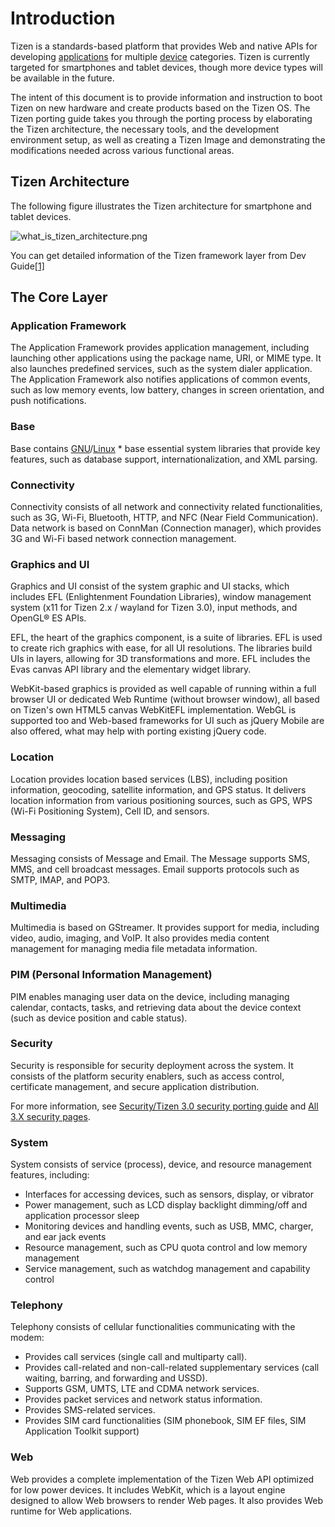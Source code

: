 

# Introduction


Tizen is a standards-based platform that provides Web and native APIs for developing [applications](https://wiki.tizen.org/Applications) for multiple [device](https://wiki.tizen.org/index.php?title=Device&action=edit&redlink=1) categories. Tizen is currently targeted for smartphones and tablet devices, though more device types will be available in the future.


The intent of this document is to provide information and instruction to boot Tizen on new hardware and create products based on the Tizen OS. The Tizen porting guide takes you through the porting process by elaborating the Tizen architecture, the necessary tools, and the development environment setup, as well as creating a Tizen Image and demonstrating the modifications needed across various functional areas.

## Tizen Architecture

The following figure illustrates the Tizen architecture for smartphone and tablet devices.

![what_is_tizen_architecture.png](https://developer.tizen.org/sites/default/files/images/what_is_tizen_architecture.png)

You can get detailed information of the Tizen framework layer from Dev Guide[[1\]](https://developer.tizen.org/development/getting-started/overview#type)

## The Core Layer

### Application Framework

The Application Framework provides application management, including launching other applications using the package name, URI, or MIME type. It also launches predefined services, such as the system dialer application. The Application Framework also notifies applications of common events, such as low memory events, low battery, changes in screen orientation, and push notifications.

### Base

Base contains [GNU](https://wiki.tizen.org/index.php?title=GNU&action=edit&redlink=1)/[Linux](https://wiki.tizen.org/Linux) * base essential system libraries that provide key features, such as database support, internationalization, and XML parsing.

### Connectivity

Connectivity consists of all network and connectivity related functionalities, such as 3G, Wi-Fi, Bluetooth, HTTP, and NFC (Near Field Communication). Data network is based on ConnMan (Connection manager), which provides 3G and Wi-Fi based network connection management.

### Graphics and UI

Graphics and UI consist of the system graphic and UI stacks, which includes EFL (Enlightenment Foundation Libraries), window management system (x11 for Tizen 2.x / wayland for Tizen 3.0), input methods, and OpenGL® ES APIs.

EFL, the heart of the graphics component, is a suite of libraries. EFL is used to create rich graphics with ease, for all UI resolutions. The libraries build UIs in layers, allowing for 3D transformations and more. EFL includes the Evas canvas API library and the elementary widget library.

WebKit-based graphics is provided as well capable of running within a full browser UI or dedicated Web Runtime (without browser window), all based on Tizen's own HTML5 canvas WebKitEFL implementation. WebGL is supported too and Web-based frameworks for UI such as jQuery Mobile are also offered, what may help with porting existing jQuery code.

### Location

Location provides location based services (LBS), including position information, geocoding, satellite information, and GPS status. It delivers location information from various positioning sources, such as GPS, WPS (Wi-Fi Positioning System), Cell ID, and sensors.

### Messaging

Messaging consists of Message and Email. The Message supports SMS, MMS, and cell broadcast messages. Email supports protocols such as SMTP, IMAP, and POP3.

### Multimedia

Multimedia is based on GStreamer. It provides support for media, including video, audio, imaging, and VoIP. It also provides media content management for managing media file metadata information.

### PIM (Personal Information Management)

PIM enables managing user data on the device, including managing calendar, contacts, tasks, and retrieving data about the device context (such as device position and cable status).

### Security

Security is responsible for security deployment across the system. It consists of the platform security enablers, such as access control, certificate management, and secure application distribution.

For more information, see [Security/Tizen 3.0 security porting guide](https://wiki.tizen.org/wiki/Security/Tizen_3.0_security_porting_guide) and [All 3.X security pages](https://wiki.tizen.org/wiki/Security#All_3.X_security_pages).

### System

System consists of service (process), device, and resource management features, including:

- Interfaces for accessing devices, such as sensors, display, or vibrator
- Power management, such as LCD display backlight dimming/off and application processor sleep
- Monitoring devices and handling events, such as USB, MMC, charger, and ear jack events
- Resource management, such as CPU quota control and low memory management
- Service management, such as watchdog management and capability control

### Telephony

Telephony consists of cellular functionalities communicating with the modem:

- Provides call services (single call and multiparty call).
- Provides call-related and non-call-related supplementary services (call waiting, barring, and forwarding and USSD).
- Supports GSM, UMTS, LTE and CDMA network services.
- Provides packet services and network status information.
- Provides SMS-related services.
- Provides SIM card functionalities (SIM phonebook, SIM EF files, SIM Application Toolkit support)

### Web

Web provides a complete implementation of the Tizen Web API optimized for low power devices. It includes WebKit, which is a layout engine designed to allow Web browsers to render Web pages. It also provides Web runtime for Web applications.